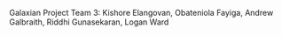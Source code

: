   Galaxian Project Team 3:
  Kishore Elangovan, 
  Obateniola Fayiga, 
  Andrew Galbraith, 
  Riddhi Gunasekaran, 
  Logan Ward

